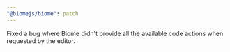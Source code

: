 ```yaml
---
"@biomejs/biome": patch
---
```


Fixed a bug where Biome didn't provide all the available code actions when requested by the editor.
